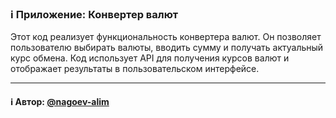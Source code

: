 ### ℹ️ Приложение: Конвертер валют

Этот код реализует функциональность конвертера валют.
Он позволяет пользователю выбирать валюты, вводить сумму и получать актуальный курс обмена.
Код использует API для получения курсов валют и отображает результаты в пользовательском интерфейсе.

-----
#### ℹ️ Автор: [@nagoev-alim](https://github.com/nagoev-alim)

